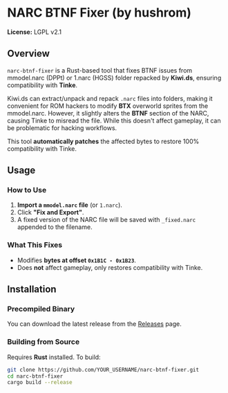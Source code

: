 # NARC BTNF Fixer (by hushrom)

**License:** LGPL v2.1

## Overview
`narc-btnf-fixer` is a Rust-based tool that fixes BTNF issues from mmodel.narc (DPPt) or 1.narc (HGSS) folder repacked by **Kiwi.ds**, ensuring compatibility with **Tinke**.

Kiwi.ds can extract/unpack and repack `.narc` files into folders, making it convenient for ROM hackers to modify **BTX** overworld sprites from the mmodel.narc. However, it slightly alters the **BTNF** section of the NARC, causing Tinke to misread the file. While this doesn't affect gameplay, it can be problematic for hacking workflows.

This tool **automatically patches** the affected bytes to restore 100% compatibility with Tinke.

## Usage

### **How to Use**
1. **Import a `mmodel.narc` file** (or `1.narc`).
2. Click **"Fix and Export"**.
3. A fixed version of the NARC file will be saved with `_fixed.narc` appended to the filename.

### **What This Fixes**
- Modifies **bytes at offset `0x1B1C - 0x1B23`**.
- Does **not** affect gameplay, only restores compatibility with Tinke.

## Installation

### **Precompiled Binary**
You can download the latest release from the [Releases](https://github.com/hushrom/narc-btnf-fixer/releases) page.

### **Building from Source**
Requires **Rust** installed. To build:

```sh
git clone https://github.com/YOUR_USERNAME/narc-btnf-fixer.git
cd narc-btnf-fixer
cargo build --release
